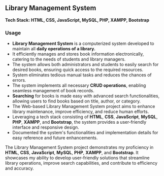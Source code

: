 ## Library Management System

**Tech Stack: HTML, CSS, JavaScript, MySQL, PHP, XAMPP, Bootstrap**

### Usage

- **Library Management System** is a computerized system developed to maintain all **daily operations of a library.**
- It efficiently manages and stores book information electronically, catering to the needs of students and library managers.
- The system allows both administrators and students to easily search for desired books, ensuring quick access to the required resources.
- System eliminates tedious manual tasks and reduces the chances of errors.
- The system implements all necessary **CRUD operations**, enabling seamless management of book records.
- **Searching** for books is made easy with advanced search functionalities, allowing users to find books based on title, author, or category.
- The Web-based Library Management System project aims to enhance library maintenance, improve efficiency, and reduce human efforts.
- Leveraging a tech stack consisting of **HTML**, **CSS**, **JavaScript**, **MySQL**, **PHP**, **XAMPP**, and **Bootstrap**, the system provides a user-friendly interface and responsive design.
- Documented the system's functionalities and implementation details for easy reference and future enhancements.

The Library Management System project demonstrates my proficiency in **HTML**, **CSS**, **JavaScript**, **MySQL**, **PHP**, **XAMPP**, and **Bootstrap**. It showcases my ability to develop user-friendly solutions that streamline library operations, improve search capabilities, and contribute to efficiency and accuracy.
